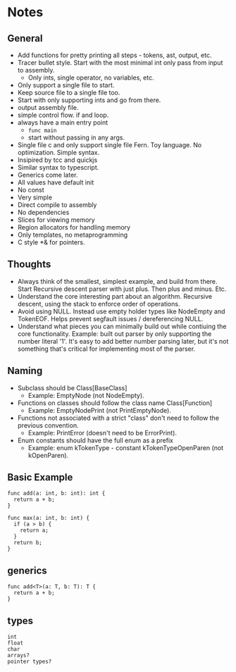 # Notes

## General

- Add functions for pretty printing all steps - tokens, ast, output, etc.
- Tracer bullet style. Start with the most minimal int only pass from input to
assembly.
  - Only ints, single operator, no variables, etc.
- Only support a single file to start.
- Keep source file to a single file too.
- Start with only supporting ints and go from there.
- output assembly file.
- simple control flow. if and loop.
- always have a main entry point
  - `func main`
  - start without passing in any args.
- Single file c and only support single file Fern. Toy language. No
optimization. Simple syntax.
- Insipired by tcc and quickjs
- Similar syntax to typescript.
- Generics come later.
- All values have default init
- No const
- Very simple
- Direct compile to assembly
- No dependencies
- Slices for viewing memory
- Region allocators for handling memory
- Only templates, no metaprogramming
- C style *& for pointers.

## Thoughts

- Always think of the smallest, simplest example, and build from there. Start
Recursive descent parser with just plus. Then plus and minus. Etc.
- Understand the core interesting part about an algorithm. Recursive descent,
using the stack to enforce order of operations.
- Avoid using NULL. Instead use empty holder types like NodeEmpty and TokenEOF.
Helps prevent segfault issues / dereferencing NULL.
- Understand what pieces you can minimally build out while contiuing the core
functionality. Example: built out parser by only supporting the number literal
'1'. It's easy to add better number parsing later, but it's not something that's
critical for implementing most of the parser.

## Naming

- Subclass should be Class[BaseClass]
  - Example: EmptyNode (not NodeEmpty).
- Functions on classes should follow the class name Class[Function]
  - Example: EmptyNodePrint (not PrintEmptyNode).
- Functions not associated with a strict "class" don't need to follow the
  previous convention.
  - Example: PrintError (doesn't need to be ErrorPrint).
- Enum constants should have the full enum as a prefix
  - Example: enum kTokenType - constant kTokenTypeOpenParen (not kOpenParen).

## Basic Example

```
func add(a: int, b: int): int {
  return a + b;
}
```

```
func max(a: int, b: int) {
  if (a > b) {
    return a;
  }
  return b;
}
```

## generics

```
func add<T>(a: T, b: T): T {
  return a + b;
}
```

## types

```
int
float
char
arrays?
pointer types?
```
